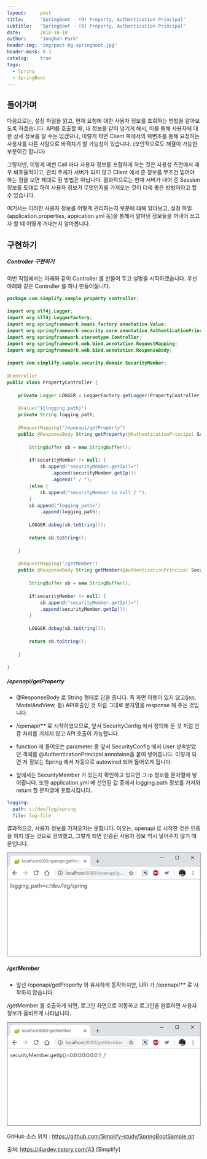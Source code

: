 ```yaml
---
layout:     post
title:      "SpringBoot - (9) Property, Authentication Principal"
subtitle:   "SpringBoot - (9) Property, Authentication Principal"
date:       2018-10-10
author:     "Jonghun Park"
header-img: "img/post-bg-springboot.jpg"
header-mask: 0.3
catalog:    true
tags:
  - Spring
  - SpringBoot
---
```


## 들어가며

다음으로는, 설정 파일을 읽고, 현재 요청에 대한 사용자 정보를 조회하는 방법을 알아보도록 하겠습니다. API를 호출할 때, 내 정보를 같이 넘기게 해서, 이를 통해 사용자에 대한 상세 정보를 알 수는 있겠으나, 이렇게 하면 Client 쪽에서의 위변조를 통해 요청하는 사용자를 다른 사람으로 바꿔치기 할 가능성이 있습니다. (보안적으로도 해결이 가능한 부분이긴 합니다)


그렇지만, 이렇게 매번 Call 마다 사용자 정보를 포함하게 하는 것은 사용성 측면에서 매우 비효율적이고, 관리 주체가 서버가 되지 않고 Client 에서 준 정보를 무조건 믿어야 하는 점을 보면 제대로 된 방법은 아닙니다. 결과적으로는 현재 서버가 내어 준 Session 정보를 토대로 하여 사용자 정보가 무엇인지를 가져오는 것이 더욱 좋은 방법이라고 할 수 있습니다. 

여기서는 이러한 사용자 정보를 어떻게 관리하는지 부분에 대해 알아보고, 설정 파일(application.properties, appication.yml 등)을 통해서 알아낸 정보들을 꺼내어 쓰고자 할 떄 어떻게 꺼내는지 알아봅니다.

## 구현하기

##### Controller 구현하기

이번 작업에서는 아래와 같이 Controller 를 만들어 두고 설명을 시작하겠습니다. 우선 아래와 같은 Controller 를 하나 만들어둡니다.

```java
package com.simplify.sample.property.controller;
 
import org.slf4j.Logger;
import org.slf4j.LoggerFactory;
import org.springframework.beans.factory.annotation.Value;
import org.springframework.security.core.annotation.AuthenticationPrincipal;
import org.springframework.stereotype.Controller;
import org.springframework.web.bind.annotation.RequestMapping;
import org.springframework.web.bind.annotation.ResponseBody;
 
import com.simplify.sample.security.domain.SecurityMember;
 
@Controller
public class PropertyController {
 
    private Logger LOGGER = LoggerFactory.getLogger(PropertyController.class);
    
    @Value("${logging.path}")
    private String logging_path;
    
    @RequestMapping("/openapi/getProperty")
    public @ResponseBody String getProperty(@AuthenticationPrincipal SecurityMember securityMember) {
        
        StringBuffer sb = new StringBuffer();
        
        if(securityMember != null) {
            sb.append("securityMember.getIp()=")
                .append(securityMember.getIp())
                .append(" / ");
        }else {
            sb.append("securityMember is null / ");
        }
        sb.append("logging_path=")
            .append(logging_path);
        
        LOGGER.debug(sb.toString());
        
        return sb.toString();
        
    }
    
    @RequestMapping("/getMember")
    public @ResponseBody String getMember(@AuthenticationPrincipal SecurityMember securityMember) {
        
        StringBuffer sb = new StringBuffer();
        
        if(securityMember != null) {
            sb.append("securityMember.getIp()=")
            .append(securityMember.getIp());
        }
        
        LOGGER.debug(sb.toString());
        
        return sb.toString();
        
    }
    
}
```

##### /openapi/getProperty

- @ResponseBody 로 String 형태로 답을 줍니다. 즉 화면 이동이 있지 않고(jsp, ModelAndView, 등) API호출인 것 처럼 그대로 문자열을 response 해 주는 것입니다. 

- /openapi/** 로 시작하였으므로, 앞서 SecurityConfig 에서 정의해 둔 것 처럼 인증 처리를 거치지 않고 API 호출이 가능합니다. 

- function 에 들어오는 parameter 중 앞서 SecurityConfig 에서 User 상속받았던 객체를 @AuthenticationPrincipal annotaion을 붙여 넣어줍니다. 이렇게 되면 저 정보는 Spring 에서 자동으로 autowired 되어 들어오게 됩니다.

- 앞에서는 SecurityMember 가 있는지 확인하고 있으면 그 ip 정보를 문자열에 넣어줍니다. 또한 application.yml 에 선언된 값 중에서 logging.path 정보를 가져와 return 할 문자열에 포함시킵니다. 


```yml
logging:
  path: c:/dev/log/spring
  file: log-file  
```

결과적으로, 사용자 정보를 가져오지는 못합니다. 이유는, openapi 로 시작한 것은 인증을 하지 않는 것으로 정의했고, 그렇게 되면 인증된 사용자 정보 역시 넣어주지 않기 때문입니다. 

![](/img/post/2018-10-10-spring-boot-09-property-auth-principal/spring-boot-09-property-auth-principal-00001.png)

##### /getMember

- 앞선 /openapi/getProperty 와 유사하게 동작하지만, URI 가 /openapi/** 로 시작하지 않습니다. 

/getMember 를 호출하게 되면, 로그인 화면으로 이동하고 로그인을 완료하면 사용자 정보가 올바르게 나타납니다. 

![](/img/post/2018-10-10-spring-boot-09-property-auth-principal/spring-boot-09-property-auth-principal-00002.png)


GitHub 소스 위치 : https://github.com/Simplify-study/SpringBootSample.git

출처: https://4urdev.tistory.com/43 [Simplify]